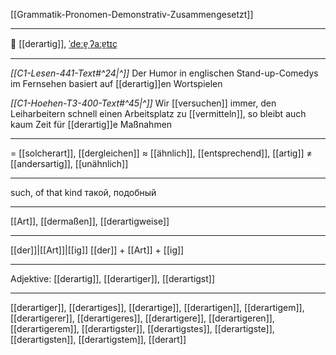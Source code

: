 [[Grammatik-Pronomen-Demonstrativ-Zusammengesetzt]]

---

🤔 [[derartig]], [ˈdeːɐ̯ˌʔaːɐ̯tɪç](https://youglish.com/pronounce/derartig/german)

---
*[[C1-Lesen-441-Text#^24|^]]* Der Humor in englischen Stand-up-Comedys im Fernsehen basiert auf [[derartig]]en Wortspielen

*[[C1-Hoehen-T3-400-Text#^45|^]]* Wir [[versuchen]] immer, den Leiharbeitern schnell einen Arbeitsplatz zu [[vermitteln]], so bleibt auch kaum Zeit für [[derartig]]e Maßnahmen

---
= [[solcherart]], [[dergleichen]]
≈ [[ähnlich]], [[entsprechend]], [[artig]]
≠ [[andersartig]], [[unähnlich]]

---
such, of that kind
такой, подобный

---
[[Art]], [[dermaßen]], [[derartigweise]]

---
[[der]]|[[Art]]|[[ig]]
[[der]] + [[Art]] + [[ig]]


---
Adjektive: [[derartig]], [[derartiger]], [[derartigst]]

---
[[derartiger]], [[derartiges]], [[derartige]], [[derartigen]], [[derartigem]], [[derartigerer]], [[derartigeres]], [[derartigere]], [[derartigeren]], [[derartigerem]], [[derartigster]], [[derartigstes]], [[derartigste]], [[derartigsten]], [[derartigstem]], [[derart]]
